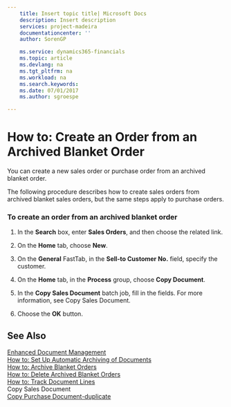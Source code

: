 ```yaml
---
    title: Insert topic title| Microsoft Docs
    description: Insert description
    services: project-madeira
    documentationcenter: ''
    author: SorenGP

    ms.service: dynamics365-financials
    ms.topic: article
    ms.devlang: na
    ms.tgt_pltfrm: na
    ms.workload: na
    ms.search.keywords:
    ms.date: 07/01/2017
    ms.author: sgroespe

---
```

# How to: Create an Order from an Archived Blanket Order
You can create a new sales order or purchase order from an archived blanket order.  
  
 The following procedure describes how to create sales orders from archived blanket sales orders, but the same steps apply to purchase orders.  
  
### To create an order from an archived blanket order  
  
1.  In the **Search** box, enter **Sales Orders**, and then choose the related link.  
  
2.  On the **Home** tab, choose **New**.  
  
3.  On the **General** FastTab, in the **Sell-to Customer No.** field, specify the customer.  
  
4.  On the **Home** tab, in the **Process** group, choose **Copy Document**.  
  
5.  In the **Copy Sales Document** batch job, fill in the fields. For more information, see Copy Sales Document.  
  
6.  Choose the **OK** button.  
  
## See Also  
 [Enhanced Document Management](../enhanced-document-management.md)   
 [How to: Set Up Automatic Archiving of Documents](../how-to-set-up-automatic-archiving-of-documents.md)   
 [How to: Archive Blanket Orders](../how-to-archive-blanket-orders.md)   
 [How to: Delete Archived Blanket Orders](../how-to-delete-archived-blanket-orders.md)   
 [How to: Track Document Lines](../how-to-track-document-lines.md)   
 Copy Sales Document   
 [Copy Purchase Document-duplicate](../-$-b_492-copy-purchase-document-$-duplicate.md)